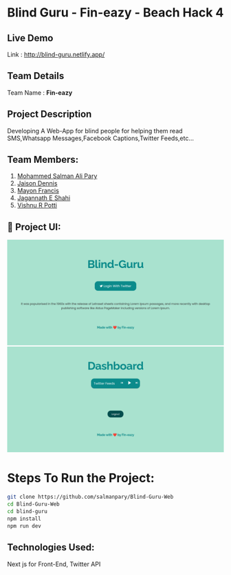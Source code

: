 # Blind Guru - Fin-eazy - Beach Hack 4

## Live Demo

Link : http://blind-guru.netlify.app/

## Team Details

Team Name : <b>Fin-eazy</b>

## Project Description

Developing A Web-App for blind people for helping them read SMS,Whatsapp Messages,Facebook Captions,Twitter Feeds,etc...

## Team Members:

1. [Mohammed Salman Ali Pary](https://github.com/salmanpary)
2. [Jaison Dennis](https://github.com/jaison080)
3. [Mayon Francis](https://github.com/Mayon-Francis)
4. [Jagannath E Shahi](https://github.com/Jagannathes)
5. [Vishnu R Potti](https://github.com/Vishnurr2k01)

## 🔧 Project UI:

![Project Home](https://github.com/jaison080/Blind-Guru-Web/blob/master/images/img.png)
![Project Dashboard](https://github.com/jaison080/Blind-Guru-Web/blob/master/images/img1.png)

# Steps To Run the Project:

```bash
git clone https://github.com/salmanpary/Blind-Guru-Web
cd Blind-Guru-Web
cd blind-guru
npm install
npm run dev
```

## Technologies Used:

Next js for Front-End, Twitter API
